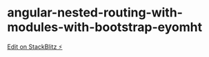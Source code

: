 # angular-nested-routing-with-modules-with-bootstrap-eyomht

[Edit on StackBlitz ⚡️](https://stackblitz.com/edit/angular-nested-routing-with-modules-with-bootstrap-eyomht)